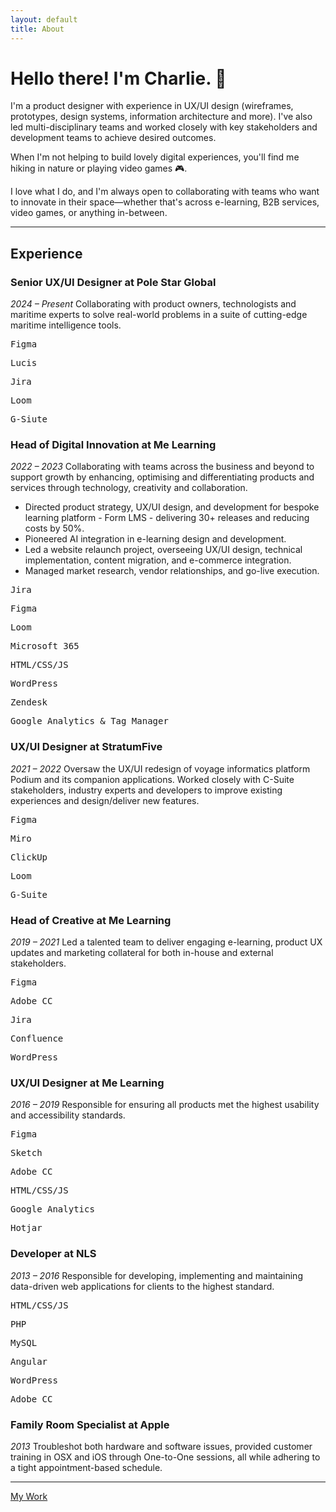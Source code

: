 ```yaml
---
layout: default
title: About
---
```


# Hello there! I'm Charlie. 👋

I'm a product designer with experience in UX/UI design (wireframes, prototypes, design systems, information architecture and more). I've also led multi-disciplinary teams and worked closely with key stakeholders and development teams to achieve desired outcomes.

When I'm not helping to build lovely digital experiences, you'll find me hiking in nature or playing video games 🎮.

I love what I do, and I'm always open to collaborating with teams who want to innovate in their space—whether that's across e-learning, B2B services, video games, or anything in-between.

---

## Experience

### Senior UX/UI Designer at Pole Star Global
*2024 – Present*
Collaborating with product owners, technologists and maritime experts to solve real-world problems in a suite of cutting-edge maritime intelligence tools.
<pre>Figma</pre> <pre>Lucis</pre> <pre>Jira</pre> <pre>Loom</pre> <pre>G-Siute</pre>

### Head of Digital Innovation at Me Learning
*2022 – 2023*
Collaborating with teams across the business and beyond to support growth by enhancing, optimising and differentiating products and services through technology, creativity and collaboration.
- Directed product strategy, UX/UI design, and development for bespoke learning platform - Form LMS - delivering 30+ releases and reducing costs by 50%.
- Pioneered AI integration in e-learning design and development.
- Led a website relaunch project, overseeing UX/UI design, technical implementation, content migration, and e-commerce integration.
- Managed market research, vendor relationships, and go-live execution.

<pre>Jira</pre> <pre>Figma</pre> <pre>Loom</pre> <pre>Microsoft 365</pre> <pre>HTML/CSS/JS</pre> <pre>WordPress</pre> <pre>Zendesk</pre> <pre>Google Analytics & Tag Manager</pre> 

### UX/UI Designer at StratumFive
*2021 – 2022*
Oversaw the UX/UI redesign of voyage informatics platform Podium and its companion applications. Worked closely with C-Suite stakeholders, industry experts and developers to improve existing experiences and design/deliver new features.
<pre>Figma</pre> <pre>Miro</pre> <pre>ClickUp</pre> <pre>Loom</pre> <pre>G-Suite</pre>

### Head of Creative at Me Learning
*2019 – 2021*
Led a talented team to deliver engaging e-learning, product UX updates and marketing collateral for both in-house and external stakeholders.
<pre>Figma</pre> <pre>Adobe CC</pre> <pre>Jira</pre> <pre>Confluence</pre> <pre>WordPress</pre>

### UX/UI Designer at Me Learning
*2016 – 2019*
Responsible for ensuring all products met the highest usability and accessibility standards.
<pre>Figma</pre> <pre>Sketch</pre> <pre>Adobe CC</pre> <pre>HTML/CSS/JS</pre> <pre>Google Analytics</pre> <pre>Hotjar</pre>

### Developer at NLS
*2013 – 2016*
Responsible for developing, implementing and maintaining data-driven web applications for clients to the highest standard.
<pre>HTML/CSS/JS</pre> <pre>PHP</pre> <pre>MySQL</pre> <pre>Angular</pre> <pre>WordPress</pre> <pre>Adobe CC</pre>

### Family Room Specialist at Apple
*2013*
Troubleshot both hardware and software issues, provided customer training in OSX and iOS through One-to-One sessions, all while adhering to a tight appointment-based schedule.

---

<!-- Button -->
<div class="button-container">
  <a href="/work" class="button">My Work</a>
</div>